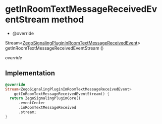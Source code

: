 


# getInRoomTextMessageReceivedEventStream method







- @override

Stream&lt;[ZegoSignalingPluginInRoomTextMessageReceivedEvent](../../zego_uikit_prebuilt_live_audio_room/ZegoSignalingPluginInRoomTextMessageReceivedEvent-class.md)> getInRoomTextMessageReceivedEventStream
()

_<span class="feature">override</span>_






## Implementation

```dart
@override
Stream<ZegoSignalingPluginInRoomTextMessageReceivedEvent>
    getInRoomTextMessageReceivedEventStream() {
  return ZegoSignalingPluginCore()
      .eventCenter
      .inRoomTextMessageReceived
      .stream;
}
```








